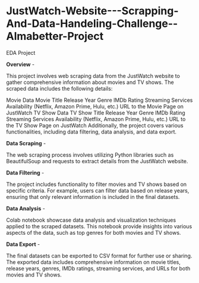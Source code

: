 # JustWatch-Website---Scrapping-And-Data-Handeling-Challenge--Almabetter-Project
EDA Project

**Overview** -

This project involves web scraping data from the JustWatch website to gather comprehensive information about movies and TV shows. The scraped data includes the following details:

Movie Data Movie Title Release Year Genre IMDb Rating Streaming Services Availability (Netflix, Amazon Prime, Hulu, etc.) URL to the Movie Page on JustWatch TV Show Data TV Show Title Release Year Genre IMDb Rating Streaming Services Availability (Netflix, Amazon Prime, Hulu, etc.) URL to the TV Show Page on JustWatch Additionally, the project covers various functionalities, including data filtering, data analysis, and data export.

**Data Scraping** -

The web scraping process involves utilizing Python libraries such as BeautifulSoup and requests to extract details from the JustWatch website.

**Data Filtering** -

The project includes functionality to filter movies and TV shows based on specific criteria. For example, users can filter data based on release years, ensuring that only relevant information is included in the final datasets.

**Data Analysis** -

Colab notebook showcase data analysis and visualization techniques applied to the scraped datasets. This notebook provide insights into various aspects of the data, such as top genres for both movies and TV shows.

**Data Export** -

The final datasets can be exported to CSV format for further use or sharing. The exported data includes comprehensive information on movie titles, release years, genres, IMDb ratings, streaming services, and URLs for both movies and TV shows.
